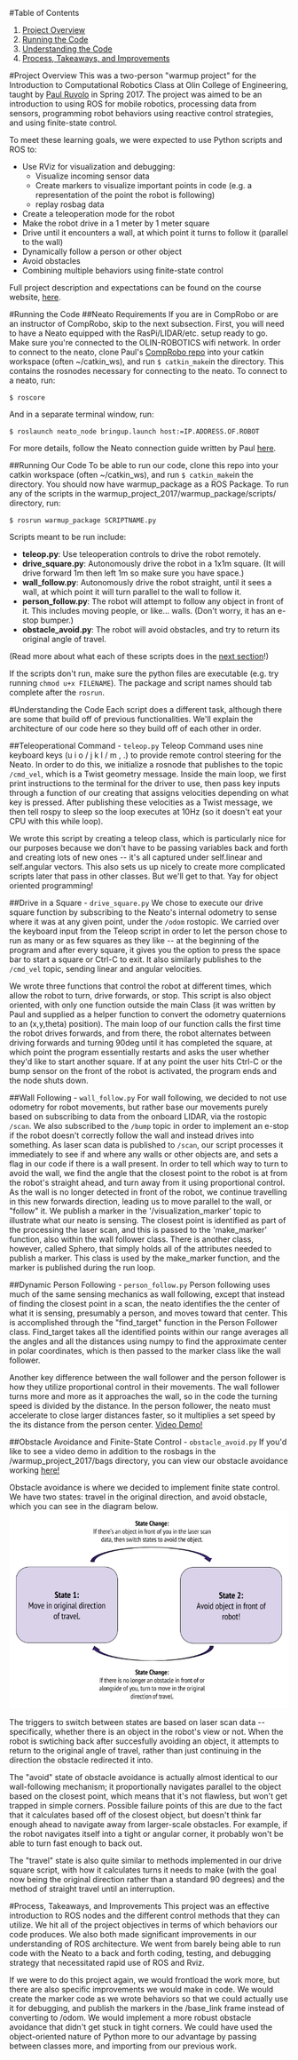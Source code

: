 #Table of Contents
1. [Project Overview](#project-overview)
2. [Running the Code](#running-the-code)
3. [Understanding the Code](#understanding-the-code)
4. [Process, Takeaways, and Improvements](#process-takeaways-and-improvements)


#Project Overview
This was a two-person "warmup project" for the Introduction to Computational Robotics Class at Olin College of Engineering, taught by [Paul Ruvolo](https://github.com/paulruvolo) in Spring 2017. The project was aimed to be an introduction to using ROS for mobile robotics, processing data from sensors, programming robot behaviors using reactive control strategies, and using finite-state control. 

To meet these learning goals, we were expected to use Python scripts and ROS to:
* Use RViz for visualization and debugging: 
  * Visualize incoming sensor data
  * Create markers to visualize important points in code (e.g. a representation of the point the robot is following)
  * replay rosbag data 
* Create a teleoperation mode for the robot
* Make the robot drive in a 1 meter by 1 meter square
* Drive until it encounters a wall, at which point it turns to follow it (parallel to the wall)
* Dynamically follow a person or other object
* Avoid obstacles
* Combining multiple behaviors using finite-state control

Full project description and expectations can be found on the course website, [here](https://sites.google.com/site/comprobo17/projects/warmup-project).


#Running the Code
##Neato Requirements
If you are in CompRobo or are an instructor of CompRobo, skip to the next subsection.
First, you will need to have a Neato equipped with the RasPi/LIDAR/etc. setup ready to go. Make sure you're connected to the OLIN-ROBOTICS wifi network.
In order to connect to the neato, clone Paul's [CompRobo repo](https://github.com/paulruvolo/comprobo17) into your catkin workspace (often ~/catkin_ws), and run `$ catkin_make`in the directory. This contains the rosnodes necessary for connecting to the neato. 
To connect to a neato, run: 

``` 
$ roscore
```

And in a separate terminal window, run:

```
$ roslaunch neato_node bringup.launch host:=IP.ADDRESS.OF.ROBOT
```

For more details, follow the Neato connection guide written by Paul [here](https://sites.google.com/site/comprobo17/how-to/neato-etiquette).

##Running Our Code
To be able to run our code, clone this repo into your catkin workspace (often ~/catkin_ws), and run `$ catkin_make`in the directory. You should now have warmup_package as a ROS Package.
To run any of the scripts in the warmup_project_2017/warmup_package/scripts/ directory, run:

```
$ rosrun warmup_package SCRIPTNAME.py
```

Scripts meant to be run include: 
* __teleop.py__: Use teleoperation controls to drive the robot remotely.
* __drive_square.py__: Autonomously drive the robot in a 1x1m square. (It will drive forward 1m then left 1m so make sure you have space.) 
* __wall_follow.py__: Autonomously drive the robot straight, until it sees a wall, at which point it will turn parallel to the wall to follow it.
* __person_follow.py__: The robot will attempt to follow any object in front of it. This includes moving people, or like... walls. (Don't worry, it has an e-stop bumper.)
* __obstacle_avoid.py__: The robot will avoid obstacles, and try to return its original angle of travel.

(Read more about what each of these scripts does in the [next section](#understanding-the-code)!)

If the scripts don't run, make sure the python files are executable (e.g. try running `chmod u+x FILENAME`). The package and script names should tab complete after the `rosrun`.

#Understanding the Code
Each script does a different task, although there are some that build off of previous functionalities. We'll explain the architecture of our code here so they build off of each other in order.

##Teleoperational Command - `teleop.py`
Teleop Command uses nine keyboard keys (u i o / j k l / m , .) to provide remote control steering for the Neato. In order to do this, we initialize a rosnode that publishes to the topic `/cmd_vel`, which is a Twist geometry message. Inside the main loop, we first print instructions to the terminal for the driver to use, then pass key inputs through a function of our creating that assigns velocities depending on what key is pressed. After publishing these velocities as a Twist message, we then tell rospy to sleep so the loop executes at 10Hz (so it doesn't eat your CPU with this while loop).

We wrote this script by creating a teleop class, which is particularly nice for our purposes because we don't have to be passing variables back and forth and creating lots of new ones -- it's all captured under self.linear and self.angular vectors. This also sets us up nicely to create more complicated scripts later that pass in other classes. But we'll get to that. Yay for object oriented programming!

##Drive in a Square - `drive_square.py`
We chose to execute our drive square function by subscribing to the Neato's internal odometry to sense where it was at any given point, under the `/odom` rostopic. We carried over the keyboard input from the Teleop script in order to let the person chose to run as many or as few squares as they like -- at the beginning of the program and after every square, it gives you the option to press the space bar to start a square or Ctrl-C to exit. It also similarly publishes to the `/cmd_vel` topic, sending linear and angular velocities. 

We wrote three functions that control the robot at different times, which allow the robot to turn, drive forwards, or stop. This script is also object oriented, with only one function outside the main Class (it was written by Paul and supplied as a helper function to convert the odometry quaternions to an (x,y,theta) position). The main loop of our function calls the first time the robot drives forwards, and from there, the robot alternates between driving forwards and turning 90deg until it has completed the square, at which point the program essentially restarts and asks the user whether they'd like to start another square. If at any point the user hits Ctrl-C or the bump sensor on the front of the robot is activated, the program ends and the node shuts down. 

##Wall Following - `wall_follow.py`
For wall following, we decided to not use odometry for robot movements, but rather base our movements purely based on subscribing to data from the onboard LIDAR, via the rostopic `/scan`. We also subscribed to the `/bump` topic in order to implement an e-stop if the robot doesn't correctly follow the wall and instead drives into something. As laser scan data is published to `/scan`, our script processes it immediately to see if and where any walls or other objects are, and sets a flag in our code if there is a wall present. In order to tell which way to turn to avoid the wall, we find the angle that the closest point to the robot is at from the robot's straight ahead, and turn away from it using proportional control. As the wall is no longer detected in front of the robot, we continue travelling in this new forwards direction, leading us to move parallel to the wall, or "follow" it.
We publish a marker in the '/visualization_marker' topic to illustrate what our neato is sensing. The closest point is identified as part of the processing the laser scan, and this is passed to the 'make_marker' function, also within the wall follower class. There is another class, however, called Sphero, that simply holds all of the attributes needed to publish a marker. This class is used by the make_marker function, and the marker is published during the run loop.

##Dynamic Person Following - `person_follow.py`
Person following uses much of the same sensing mechanics as wall following, except that instead of finding the closest point in a scan, the neato identifies the the center of what it is sensing, presumably a person, and moves toward that center. This is accomplished through the "find_target" function in the Person Follower class. Find_target takes all the identified points within our range averages all the angles and all the distances using numpy to find the approximate center in polar coordinates, which is then passed to the marker class like the wall follower.

Another key difference between the wall follower and the person follower is how they utilize proportional control in their movements. The wall follower turns more and more as it approaches the wall, so in the code the turning speed is divided by the distance. In the person follower, the neato must accelerate to close larger distances faster, so it multiplies a set speed by the its distance from the person center.
[Video Demo!](https://www.youtube.com/watch?v=5vwHkopVCrM)

##Obstacle Avoidance and Finite-State Control - `obstacle_avoid.py`
If you'd like to see a video demo in addition to the rosbags in the /warmup_project_2017/bags directory, you can view our obstacle avoidance working [here!](https://www.youtube.com/watch?v=7-8pAAtLgBg)

Obstacle avoidance is where we decided to implement finite state control. We have two states: travel in the original direction, and avoid obstacle, which you can see in the diagram below.
![Finite State Diagram](https://github.com/laurengulland/warmup_project_2017/blob/master/warmup_package/finite_state_diagram.png "Finite State Diagram")

The triggers to switch between states are based on laser scan data -- specifically, whether there is an object in the robot's view or not. When the robot is swtiching back after succesfully avoiding an object, it attempts to return to the original angle of travel, rather than just continuing in the direction the obstacle redirected it into.

The "avoid" state of obstacle avoidance is actually almost identical to our wall-following mechanism; it proportionally navigates parallel to the object based on the closest point, which means that it's not flawless, but won't get trapped in simple corners. Possible failure points of this are due to the fact that it calculates based off of the closest object, but doesn't think far enough ahead to navigate away from larger-scale obstacles. For example, if the robot navigates itself into a tight or angular corner, it probably won't be able to turn fast enough to back out. 

The "travel" state is also quite similar to methods implemented in our drive square script, with how it calculates turns it needs to make (with the goal now being the original direction rather than a standard 90 degrees) and the method of straight travel until an interruption.

#Process, Takeaways, and Improvements
This project was an effective introduction to ROS nodes and the different control methods that they can utilize. We hit all of the project objectives in terms of which behaviors our code produces. We also both made significant improvements in our understanding of ROS architecture. We went from barely being able to run code with the Neato to a back and forth coding, testing, and debugging strategy that necessitated rapid use of ROS and Rviz. 

If we were to do this project again, we would frontload the work more, but there are also specific improvements we would make in code. We would create the marker code as we wrote behaviors so that we could actually use it for debugging, and publish the markers in the /base_link frame instead of converting to /odom. We would implement a more robust obstacle avoidance that didn't get stuck in tight corners. We could have used the object-oriented nature of Python more to our advantage by passing between classes more, and importing from our previous work.
